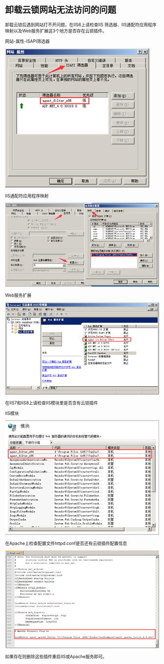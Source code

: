 # 卸载云锁网站无法访问的问题

卸载云锁后遇到网站打不开问题，在IIS6上请检查IIS 筛选器、IIS通配符应用程序映射以及Web服务扩展这3个地方是否存在云锁插件。

网站-属性-ISAPI筛选器

![](/assets/q1401.png)

IIS通配符应用程序映射

![](/assets/q1402.png)

Web服务扩展

![](/assets/q1403.png)

在IIS7和IIS8上请检查IIS模块里是否含有云锁插件

IIS模块

![](/assets/q1404.png)

在Apache上检查配置文件httpd.conf是否还有云锁插件配置信息

![](/assets/q1405.png)

如果存在则删除这些插件重启IIS或Apache服务即可。

